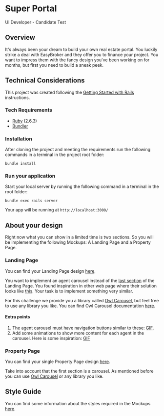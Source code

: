 # Super Portal
UI Developer - Candidate Test

## Overview
It's always been your dream to build your own real estate portal. 
You luckily strike a deal with EasyBroker and they offer you to finance your project.
You want to impress them with the fancy design you've been working on for months, 
but first you need to build a sneak peek.

## Technical Considerations
This project was created following the [Getting Started with Rails](https://guides.rubyonrails.org/getting_started.html) 
instructions.

### Tech Requirements
- [Ruby](https://www.ruby-lang.org/es/documentation/installation/) (2.6.3)
- [Bundler](https://bundler.io/gemfile.html)

### Installation 
After cloning the project and meeting the requirements run the following commands in a terminal
in the project root folder:

`bundle install`

### Run your application 
Start your local server by running the following command in a terminal in the root folder:

`bundle exec rails server`

Your app will be running at `http://localhost:3000/`

## About your design
Right now what you can show in a limited time is two sections. 
So you will be implementing the following Mockups: A Landing Page and a Property Page.

### Landing Page
You can find your Landing Page design [here](mockups/landing). 

You want to implement an agent carousel instead of the [last section](/mockups/landing/section%20to%20replace.png) of 
the Landing Page. You found inspiration in other web page where their solution looks like 
[this](/mockups/landing/agent%20carousel.png). Your task is to implement something very similar.

For this challenge we provide you a library called [Owl Carousel](/vendor/javascript/OwlCarousel2),
but feel free to use any library you like. You can find Owl Carousel documentation [here](https://owlcarousel2.github.io/OwlCarousel2/).

#### Extra points
1. The agent carousel must have navigation buttons similar to these: [GIF](http://g.recordit.co/Y5X0m1drDC.gif).
2. Add some animations to show more content for each agent in the carousel. Here is some inspiration: [GIF](http://g.recordit.co/Xf5Sd0YDkC.gif)

### Property Page
You can find your single Property Page design [here](mockups/property). 

Take into account that the first section is a carousel. As mentioned before you can use [Owl Carousel](/vendor/javascript/OwlCarousel2)
or any library you like.

## Style Guide
You can find some information about the styles required in the Mockups [here](style-guide.md).
